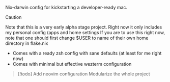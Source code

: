 Nix-darwin config for kickstarting a developer-ready mac.
> [!CAUTION]
> Note that this is a very early alpha stage project.
> Right now it only includes my personal config (apps and home settings
> If you are to use this right now, note that one should first change $USER to name of their own home directory in flake.nix
   
- Comes with a ready zsh config with sane defaults (at least for me right now)
- Comes with minimal but effective wezterm configuration
> [!todo]
> Add neovim configuration
> Modularize the whole project
